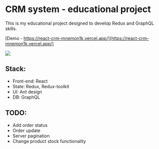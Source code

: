 # CRM system - educational project

This is my educational project designed to develop Redux and GraphQL skills.

[Demo - https://react-crm-mnemon1k.vercel.app/](https://react-crm-mnemon1k.vercel.app/)

![](https://s7.gifyu.com/images/222222222.gif)

## Stack:
- Front-end: React
- State: Redux, Redux-toolkit
- UI: Ant design
- DB: GraphQL

## TODO:
- Add order status
- Order update
- Server pagination
- Change product stock functionality
